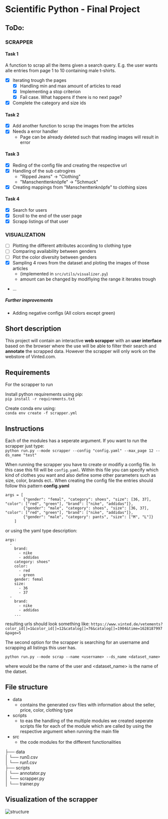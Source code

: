 # Scientific Python - Final Project

## ToDo:
### SCRAPPER

#### Task 1
A function to scrap all the items given a search query. E.g. the user wants alle entries from page 1 to 10 containing male t-shirts.

- [X] Iterating trough the pages 
    - [X] Handling min and max amount of articles to read
    - [X] Implementing a stop criterion
    - [X] Fail case. What happens if there is no next page?
- [X] Complete the category and size ids

#### Task 2
- [X] Add another function to scrap the images from the articles
- [X] Needs a error handler
    - Page can be already deleted such that reading images will result in error

#### Task 3
- [X] Reding of the config file and creating the respective url
- [X] Handling of the sub catrogires 
    - "Ripped Jeans" -> "Clothing"
    - "Manschenttenknöpfe" -> "Schmuck"
- [X] Creating mappings from "Manschenttenknöpfe" to clothing sizes

#### Task 4 
- [x] Search for users
- [X] Scroll to the end of the user page
- [x] Scrapp listings of that user 

### VISUALIZATION
- [ ] Plotting the different attributes according to clothing type
- [ ] Comparing availability between genders 
- [ ] Plot the color diversity between genders
- [X] Sampling 4 rows from the dataset and ploting the images of those articles
    - (implemented in ```src/utils/visualizer.py```)
    - amount can be changed by modifiying the range it iterates trough
- ...

##### Further improvements
- Adding negative configs (All colors except green)


## Short description
This project will contain an interactive **web scrapper** with an **user interface** based on the browser where the use will be able to filter their search and **annotate** the scrapped data. However the scrapper will only work on the webstore of Vinted.com.

## Requirements
For the scrapper to run 

Install python requirements using pip:  
```pip install -r requirements.txt```  

Create conda env using:  
```conda env create -f scrapper.yml ```

## Instructions
Each of the modules has a seperate argument. If you want to run the scrapper just type:  
```python run.py --mode scrapper --config "config.yaml" --max_page 12 --ds_name "test"```

When running the scrapper you have to create or modifiy a config file. In this case this fill will be ```config.yaml```. Within this file you can specify which kind of clothes you want and also define some other parameters such as size, color, brands ect.. When creating the config file the entries should follow this pattern
**config.yaml**
```
args = [
        {"gender": "femal", "category": shoes", "size": [36, 37], "color": ["red", "green"], "brand": ["nike", "addidas"]},
        {"gender": "male", "category": shoes", "size": [36, 37], "color": ["red", "green"], "brand": ["nike", "addidas"]},
        {"gender": "male", "category": pants", "size": ["M", "L"]}
    ]
```

or using the yaml type description:
```
args: 
  - 
    brand: 
      - nike
      - addidas
    category: shoes"
    color: 
      - red
      - green
    gender: femal
    size: 
      - 36
      - 37
  - 
    brand: 
      - nike
      - addidas
    ...
```

resulting urls should look something like:
``` https://www.vinted.de/vetements?color_id[]=1&color_id[]=12&catalog[]=76&catalog[]=1904&time=1628187997&page=5 ```


The second option for the scrapper is searching for an username and scrapping all listings this user has.
``` 
python run.py --mode scrap --name <username> --ds_name <dataset_name>
```

where <username> would be the name of the user and <dataset_name> is the name of the datset.

## File structure
- data
    - contains the generated csv files with information about the seller, price, color, clothing type
- scripts
    - to eas the handling of the multiple modules we created seperate scripts file for each of the module which are called by using the respective argument when running the main file
- src
    - the code modules for the different functionalities

├── data     
│   └── run0.csv  
│   └── run1.csv  
├── scripts  
│   └── annotator.py  
│   └── scrapper.py  
│   └── trainer.py  

## Visualization of the scrapper
![structure](documentation/structure.png "Title")